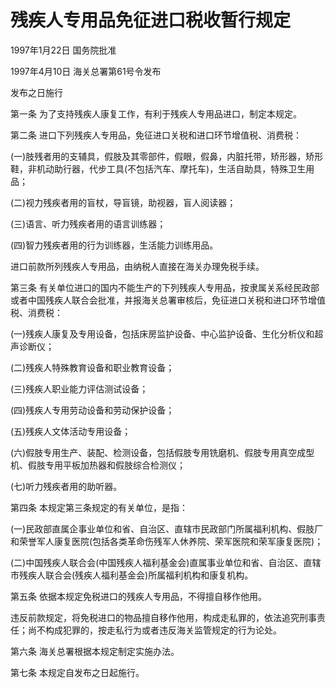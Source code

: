 # 残疾人专用品免征进口税收暂行规定

1997年1月22日 国务院批准

1997年4月10日 海关总署第61号令发布

发布之日施行

<!-- INFO END -->

第一条 为了支持残疾人康复工作，有利于残疾人专用品进口，制定本规定。

第二条 进口下列残疾人专用品，免征进口关税和进口环节增值税、消费税：

(一)肢残者用的支辅具，假肢及其零部件，假眼，假鼻，内脏托带，矫形器，矫形鞋，非机动助行器，代步工具(不包括汽车、摩托车)，生活自助具，特殊卫生用品；

(二)视力残疾者用的盲杖，导盲镜，助视器，盲人阅读器；

(三)语言、听力残疾者用的语言训练器；

(四)智力残疾者用的行为训练器，生活能力训练用品。

进口前款所列残疾人专用品，由纳税人直接在海关办理免税手续。

第三条 有关单位进口的国内不能生产的下列残疾人专用品，按隶属关系经民政部或者中国残疾人联合会批准，并报海关总署审核后，免征进口关税和进口环节增值税、消费税：

(一)残疾人康复及专用设备，包括床房监护设备、中心监护设备、生化分析仪和超声诊断仪；

(二)残疾人特殊教育设备和职业教育设备；

(三)残疾人职业能力评估测试设备；

(四)残疾人专用劳动设备和劳动保护设备；

(五)残疾人文体活动专用设备；

(六)假肢专用生产、装配、检测设备，包括假肢专用铣磨机、假肢专用真空成型机、假肢专用平板加热器和假肢综合检测仪；

(七)听力残疾者用的助听器。

第四条 本规定第三条规定的有关单位，是指：

(一)民政部直属企事业单位和省、自治区、直辖市民政部门所属福利机构、假肢厂和荣誉军人康复医院(包括各类革命伤残军人休养院、荣军医院和荣军康复医院)；

(二)中国残疾人联合会(中国残疾人福利基金会)直属事业单位和省、自治区、直辖市残疾人联合会(残疾人福利基金会)所属福利机构和康复机构。

第五条 依据本规定免税进口的残疾人专用品，不得擅自移作他用。

违反前款规定，将免税进口的物品擅自移作他用，构成走私罪的，依法追究刑事责任；尚不构成犯罪的，按走私行为或者违反海关监管规定的行为论处。

第六条 海关总署根据本规定制定实施办法。

第七条 本规定自发布之日起施行。